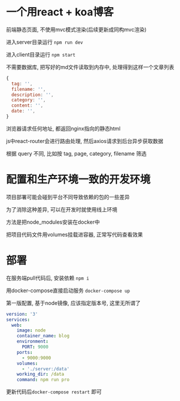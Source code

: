 # 一个用react + koa博客

前端静态页面, 不使用mvc模式渲染(后续更新成同构mvc渲染)

进入server目录运行 `npm run dev`

进入client目录运行 `npm start`

不需要数据库, 把写好的md文件读取到内存中, 处理得到这样一个文章列表

```javascript
{
  tag: '',
  filename: '',
  description: '',
  category: '',
  content: '',
  date: '',
}
```

浏览器请求任何地址, 都返回nginx指向的静态html

js中react-router会进行路由处理, 然后axios请求到后台异步获取数据

根据 query 不同, 比如按 tag, page, category, filename 筛选

# 配置和生产环境一致的开发环境

项目部署可能会碰到平台不同导致依赖的包的一些差异

为了消除这种差异, 可以在开发时就使用线上环境

方法是把node_modules安装在docker中

把项目代码文件用volumes挂载进容器, 正常写代码查看效果

# 部署

在服务端pull代码后, 安装依赖 `npm i`

用docker-compose直接启动服务 `docker-compose up`

第一版配置, 基于node镜像, 应该指定版本号, 这里无所谓了

```yml
version: '3'
services:
  web:
    image: node
    container_name: blog
    environment:
      PORT: 9000
    ports:
      - 9000:9000
    volumes:
      - './server:/data'
    working_dir: /data
    command: npm run pro
```

更新代码后`docker-compose restart` 即可


